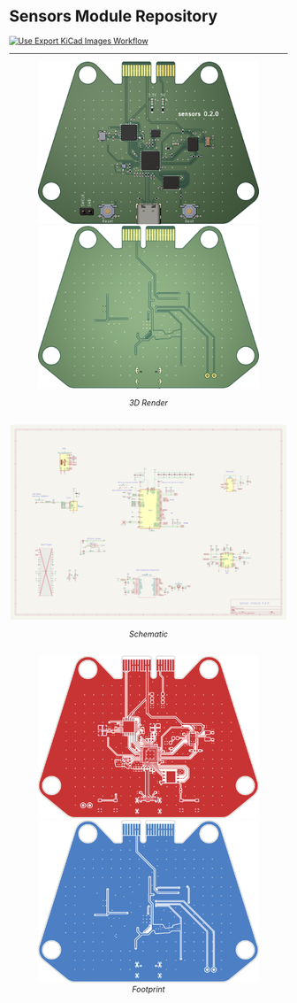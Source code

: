 # Sensors Module Repository

[![Use Export KiCad Images Workflow](../../actions/workflows/use-export-kicad.yml/badge.svg)](../../actions/workflows/use-export-kicad.yml)

---

<div align="center">
  <div>
    <img src="images/board.front.png" alt="3D Render" style="height: auto; width: 400px;">
    <img src="images/board.back.png" alt="3D Render" style="height: auto; width: 400px;">
    <p><em>3D Render</em></p>
  </div>
  <br>

  <div>
    <img src="images/sch.svg" alt="Schematic" style="height: auto; max-width: 500px;"><br>
    <p><em>Schematic</em></p>
  </div>
  <br>
  
  <div>
    <img src="images/pcbf.svg" alt="Front" style="height: auto; width: 400px;">
    <img src="images/pcbb.svg" alt="Back" style="height: auto; width: 400px;"><br>
    <em>Footprint</em>
  </div>
</div>

